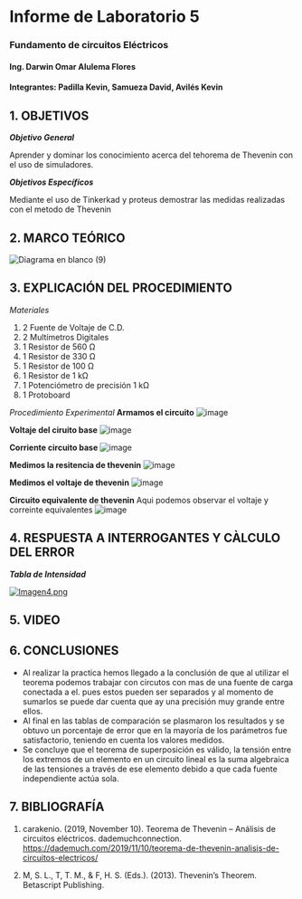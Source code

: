 # Informe de Laboratorio 5
### Fundamento de circuitos Eléctricos 
#### Ing. Darwin Omar Alulema Flores
#### Integrantes: Padilla Kevin, Samueza David, Avilés Kevin
 
 ## 1. OBJETIVOS
***Objetivo General***

Aprender y dominar los conocimiento acerca del tehorema de Thevenin con el uso de simuladores.

***Objetivos Específicos***

Mediante el uso de  Tinkerkad y proteus demostrar las medidas realizadas con el metodo de Thevenin


## 2. MARCO TEÓRICO

![Diagrama en blanco (9)](https://user-images.githubusercontent.com/94129932/148781896-13b2b60e-d5c7-45ef-8cf3-f65e3b38f14d.png)

## 3. EXPLICACIÓN DEL PROCEDIMIENTO

*Materiales*
1) 2 Fuente de Voltaje de C.D.
2) 2 Multímetros Digitales
3) 1 Resistor de 560 Ω
4) 1 Resistor de 330 Ω
5) 1 Resistor de 100 Ω
6) 1 Resistor de 1 kΩ
7) 1 Potenciómetro de precisión 1 kΩ
8) 1 Protoboard


*Procedimiento Experimental*
**Armamos el circuito**
![image](https://user-images.githubusercontent.com/93794279/148846013-079772c6-5470-4455-9822-aaadae402c6e.png)

**Voltaje del ciruito base**
![image](https://user-images.githubusercontent.com/93794279/148846184-5d360d17-50eb-484f-acf3-fab59c529feb.png)

**Corriente circuito base**
![image](https://user-images.githubusercontent.com/93794279/148846088-657a2003-3941-4ff0-8f5b-c257d16f94bd.png)


**Medimos la resitencia de thevenin**
![image](https://user-images.githubusercontent.com/93794279/148845804-0b6f2b49-4f9b-4b68-8cf9-53c929ca427c.png)


**Medimos el voltaje de thevenin**
![image](https://user-images.githubusercontent.com/93794279/148845720-ecd81dbf-8536-4fc4-aa60-cacd45914f0b.png)

**Circuito equivalente de thevenin**
Aqui podemos observar el voltaje y correinte equivalentes
![image](https://user-images.githubusercontent.com/93794279/148843321-cfffa504-4863-4601-a24a-9e3d4d3de05b.png)

## 4. RESPUESTA A INTERROGANTES Y CÀLCULO DEL ERROR

***Tabla de Intensidad***

[![Imagen4.png](https://i.postimg.cc/jj80RNSp/Imagen4.png)](https://postimg.cc/06JHfzmn)



## 5. VIDEO



## 6. CONCLUSIONES
- Al realizar la practica hemos llegado a la conclusión de que al utilizar el teorema podemos trabajar con circutos con mas de una fuente de carga conectada a el. pues estos pueden ser separados y al momento de sumarlos se puede dar cuenta que ay una precisión muy grande entre ellos.
- Al final en las tablas de comparación se plasmaron los resultados y se obtuvo un porcentaje de error que en la mayoría de los parámetros fue satisfactorio, teniendo en cuenta los valores medidos.
- Se concluye que el teorema de superposición es válido, la tensión entre los extremos de un elemento en un circuito lineal es la suma algebraica de las tensiones a través de ese elemento debido a que cada fuente independiente actúa sola.

## 7. BIBLIOGRAFÍA
1. carakenio. (2019, November 10). Teorema de Thevenin – Análisis de circuitos eléctricos. dademuchconnection. https://dademuch.com/2019/11/10/teorema-de-thevenin-analisis-de-circuitos-electricos/


2. M, S. L., T, T. M., & F, H. S. (Eds.). (2013). Thevenin’s Theorem. Betascript Publishing.




